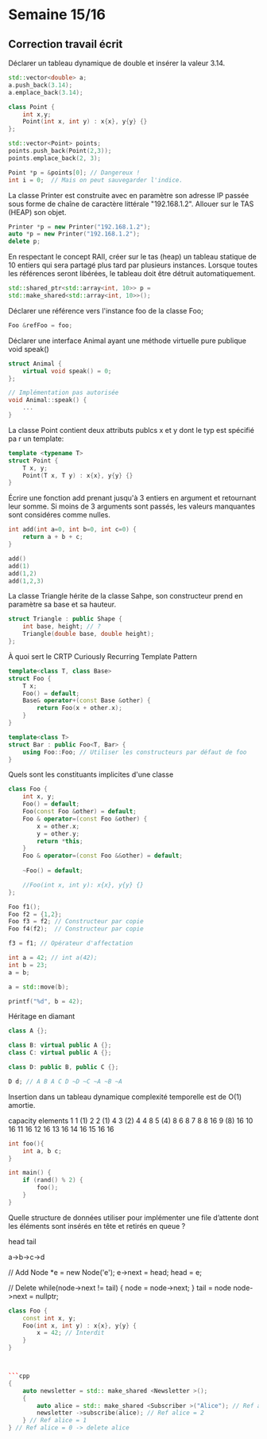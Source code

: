 # Semaine 15/16

## Correction travail écrit

Déclarer un tableau dynamique de double et insérer la valeur 3.14. 

```cpp
std::vector<double> a;
a.push_back(3.14);
a.emplace_back(3.14); 

class Point {
    int x,y;
    Point(int x, int y) : x{x}, y{y} {}
};

std::vector<Point> points;
points.push_back(Point(2,3));
points.emplace_back(2, 3);

Point *p = &points[0]; // Dangereux !
int i = 0;  // Mais on peut sauvegarder l'indice. 
```

La classe Printer est construite avec en paramètre son adresse IP passée sous forme de chaîne de caractère littérale "192.168.1.2". Allouer sur le TAS (HEAP) son objet.

```cpp
Printer *p = new Printer("192.168.1.2");
auto *p = new Printer("192.168.1.2");
delete p;
```

En respectant le concept RAII, créer sur le tas (heap) un tableau statique de 10 entiers qui sera partagé plus tard par plusieurs instances. Lorsque toutes les références seront libérées, le tableau doit être détruit automatiquement.

```cpp
std::shared_ptr<std::array<int, 10>> p = 
std::make_shared<std::array<int, 10>>();
```

Déclarer une référence vers l'instance foo de la classe Foo;

```cpp
Foo &refFoo = foo;
```

Déclarer une interface Animal ayant une méthode virtuelle pure publique void speak()

```cpp
struct Animal {
    virtual void speak() = 0;
};

// Implémentation pas autorisée
void Animal::speak() {
    ...
}
```

La classe Point contient deux attributs publcs x et y dont le typ est spécifié pa r un template:

```cpp
template <typename T> 
struct Point {
    T x, y;
    Point(T x, T y) : x{x}, y{y} {}
}
```

Écrire une fonction add prenant jusqu'à 3 entiers en argument et retournant leur somme. Si moins de 3 arguments sont passés, les valeurs manquantes sont considéres comme nulles. 

```cpp
int add(int a=0, int b=0, int c=0) {
    return a + b + c;
}

add()
add(1)
add(1,2)
add(1,2,3)
```

La classe Triangle hérite de la classe Sahpe, son constructeur prend en paramètre sa base et sa hauteur. 

```cpp
struct Triangle : public Shape {
    int base, height; // ? 
    Triangle(double base, double height);
};
```

À quoi sert le CRTP 
Curiously Recurring Template Pattern

```cpp
template<class T, class Base>
struct Foo {
    T x;
    Foo() = default;
    Base& operator+(const Base &other) {
        return Foo(x + other.x);
    }
}

template<class T>
struct Bar : public Foo<T, Bar> {
    using Foo::Foo; // Utiliser les constructeurs par défaut de foo
}
```

Quels sont les constituants implicites d'une classe

```cpp
class Foo {
    int x, y;
    Foo() = default;
    Foo(const Foo &other) = default;
    Foo & operator=(const Foo &other) {
        x = other.x;
        y = other.y;
        return *this;
    }
    Foo & operator=(const Foo &&other) = default;
    
    ~Foo() = default;

    //Foo(int x, int y): x{x}, y{y} {}
};

Foo f1();
Foo f2 = {1,2};
Foo f3 = f2; // Constructeur par copie
Foo f4(f2);  // Constructeur par copie

f3 = f1; // Opérateur d'affectation

int a = 42; // int a(42);
int b = 23;
a = b;

a = std::move(b);

printf("%d", b = 42);
```

Héritage en diamant

```cpp
class A {};

class B: virtual public A {};
class C: virtual public A {};

class D: public B, public C {};

D d; // A B A C D ~D ~C ~A ~B ~A
```

Insertion dans un tableau dynamique complexité temporelle est de O(1) amortie.

capacity elements
1 1 (1)
2 2 (1)
4 3 (2)
4 4 
8 5 (4)
8 6
8 7 
8 8
16 9 (8)
16 10
16 11
16 12
16 13
16 14
16 15
16 16


```c
int foo(){
    int a, b c;
}

int main() {
    if (rand() % 2) {
        foo();
    }
}
```

Quelle structure de données utiliser pour implémenter une file d’attente dont les éléments sont
insérés en tête et retirés en queue ?

head 
tail

a->b->c->d

// Add
Node *e = new Node('e');
e->next = head;
head = e;

// Delete
while(node->next != tail) {
    node = node->next;
}
tail = node
node->next = nullptr;

```cpp
class Foo {
    const int x, y;
    Foo(int x, int y) : x{x}, y{y} {
        x = 42; // Interdit
    }
}



```cpp
{
    auto newsletter = std:: make_shared <Newsletter >();
    {
        auto alice = std:: make_shared <Subscriber >("Alice"); // Ref alice = 1
        newsletter ->subscribe(alice); // Ref alice = 2
    } // Ref alice = 1
} // Ref alice = 0 -> delete alice
```